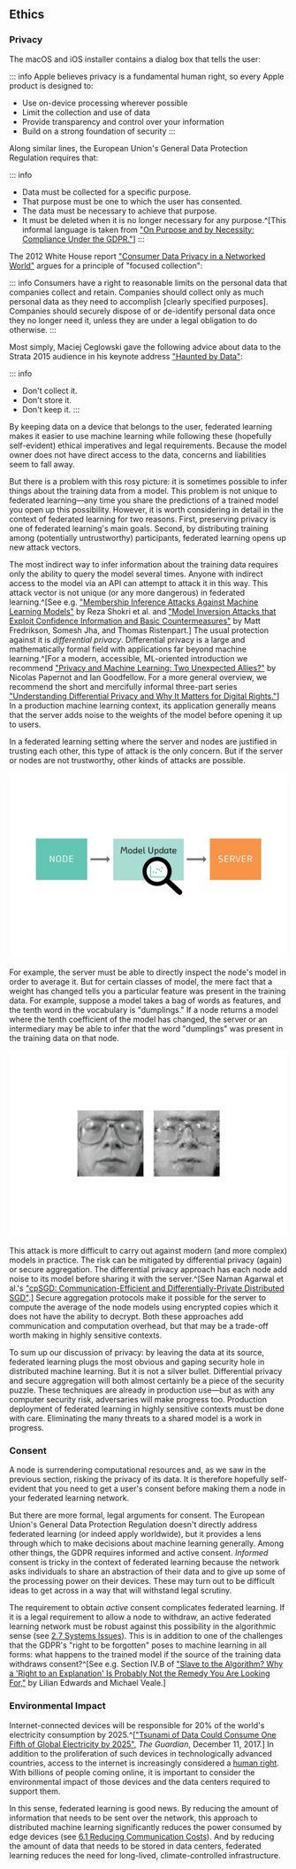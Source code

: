 ## Ethics

###  Privacy

The macOS and iOS installer contains a dialog box that tells the user:

::: info
Apple believes privacy is a fundamental human right, so every Apple product is
designed to:

 - Use on-device processing wherever possible
 - Limit the collection and use of data
 - Provide transparency and control over your information
 - Build on a strong foundation of security
:::

Along similar lines, the European Union's General Data Protection Regulation
requires that:

::: info
- Data must be collected for a specific purpose.
- That purpose must be one to which the user has consented.
- The data must be necessary to achieve that purpose.
- It must be deleted when it is no longer necessary for any purpose.^[This 
informal language is taken from 
["On
Purpose and by Necessity: Compliance Under the GDPR."](https://blog.acolyer.org/2018/03/21/on-purpose-and-by-necessity-compliance-under-the-gdpr/)]
:::

The 2012 White House report
["Consumer
Data Privacy in a Networked World"](https://obamawhitehouse.archives.gov/sites/default/files/privacy-final.pdf) argues for a principle of "focused
collection":

::: info
Consumers have a right to reasonable limits on the personal data that companies
collect and retain. Companies should collect only as much personal data as they
need to accomplish [clearly specified purposes]. Companies should securely
dispose of or de-identify personal data once they no longer need it, unless
they are under a legal obligation to do otherwise.
:::

Most simply, Maciej Ceglowski gave the following advice about data to the
Strata 2015 audience in his keynote address
["Haunted by Data"](http://idlewords.com/talks/haunted_by_data.htm):

::: info 
- Don't collect it.
- Don't store it.
- Don't keep it.
:::

By keeping data on a device that belongs to the user, federated learning makes
it easier to use machine learning while following these (hopefully
self-evident) ethical imperatives and legal requirements. Because the model
owner does not have direct access to the data, concerns and liabilities seem to
fall away.

But there is a problem with this rosy picture: it is sometimes possible to
infer things about the training data from a model. This problem is not unique
to federated learning—any time you share the predictions of a trained model
you open up this possibility. However, it is worth considering in detail in the
context of federated learning for two reasons. First, preserving privacy is one
of federated learning's main goals. Second, by distributing training among
(potentially untrustworthy) participants, federated learning opens up new
attack vectors.

The most indirect way to infer information about the training data requires
only the ability to query the model several times. Anyone with indirect access
to the model via an API can attempt to attack it in this way. This attack
vector is not unique (or any more dangerous) in federated
learning.^[See e.g. ["Membership
Inference Attacks Against Machine Learning Models"](https://arxiv.org/abs/1610.05820) by Reza Shokri et al. and
["Model Inversion Attacks that
Exploit Confidence Information and Basic Countermeasures"](https://dl.acm.org/citation.cfm?id=2813677) by Matt Fredrikson,
Somesh Jha, and Thomas Ristenpart.] The usual protection against it is
_differential privacy_. Differential privacy is a large and mathematically
formal field with applications far beyond machine learning.^[For a
modern, accessible, ML-oriented introduction we recommend
["Privacy
and Machine Learning: Two Unexpected Allies?"](http://www.cleverhans.io/privacy/2018/04/29/privacy-and-machine-learning.html) by Nicolas Papernot and Ian
Goodfellow. For a more general overview, we recommend the short and mercifully
informal three-part series
["Understanding
Differential Privacy and Why It Matters for Digital Rights."](https://www.accessnow.org/understanding-differential-privacy-matters-digital-rights/)] In a production
machine learning context, its application generally means that the server adds
noise to the weights of the model before opening it up to users.

In a federated learning setting where the server and nodes are justified in
trusting each other, this type of attack is the only concern. But if the server
or nodes are not trustworthy, other kinds of attacks are possible.

![It can be possible to infer information about the data on a node from the models it sends to the server.](figures/ff09-20.png)

For example, the server must be able to directly inspect the node's model in
order to average it. But for certain classes of model, the mere fact that a
weight has changed tells you a particular feature was present in the training
data. For example, suppose a model takes a bag of words as features, and the
tenth word in the vocabulary is "dumplings." If a node returns a model where
the tenth coefficient of the model has changed, the server or an intermediary
may be able to infer that the word "dumplings" was present in the training data
on that node.

![Training data (left) can be reconstructed (right) by a malicious node (images taken from ["Deep Models Under the GAN: Information Leakage from Collaborative Deep Learning"](https://arxiv.org/abs/1702.07464) by Briland Hitaj, Giuseppe Ateniese, and Fernando Perez-Cruz).](figures/ff09-27.png)

This attack is more difficult to carry out against modern (and more complex)
models in practice. The risk can be mitigated by differential privacy (again)
or secure aggregation. The differential privacy approach has each node add
noise to its model before sharing it with the server.^[See Naman
Agarwal et al.'s ["cpSGD:
Communication-Efficient and Differentially-Private Distributed SGD"](https://arxiv.org/abs/1805.10559).] Secure
aggregation protocols make it possible for the server to compute the average of
the node models using encrypted copies which it does not have the ability to
decrypt. Both these approaches add communication and computation overhead, but
that may be a trade-off worth making in highly sensitive contexts.

To sum up our discussion of privacy: by leaving the data at its source,
federated learning plugs the most obvious and gaping security hole in
distributed machine learning. But it is not a silver bullet. Differential
privacy and secure aggregation will both almost certainly be a piece of the
security puzzle. These techniques are already in production use—but as with any
computer security risk, adversaries will make progress too. Production
deployment of federated learning in highly sensitive contexts must be done with
care. Eliminating the many threats to a shared model is a work in progress.

### Consent

A node is surrendering computational resources and, as we saw in the previous
section, risking the privacy of its data. It is therefore hopefully
self-evident that you need to get a user's consent before making them a node in
your federated learning network. 

But there are more formal, legal arguments for consent. The European Union's
General Data Protection Regulation doesn't directly address federated learning
(or indeed apply worldwide), but it provides a lens through which to make
decisions about machine learning generally. Among other things, the GDPR
requires informed and active consent. _Informed_ consent is tricky in the
context of federated learning because the network asks individuals to share an
abstraction of their data and to give up some of the processing power on their
devices. These may turn out to be difficult ideas to get across in a way that
will withstand legal scrutiny.

The requirement to obtain _active_ consent complicates federated learning. If
it is a legal requirement to allow a node to withdraw, an active federated
learning network must be robust against this possibility in the algorithmic
sense (see [2.7 Systems Issues](#systems-issues)). This is in addition to one of the challenges that the
GDPR's "right to be forgotten" poses to machine learning in all forms: what
happens to the trained model if the source of the training data withdraws
consent?^[See e.g. Section IV.B of
["Slave to the Algorithm? Why a 'Right to
an Explanation' Is Probably Not the Remedy You Are Looking For,"](http://dx.doi.org/10.2139/ssrn.2972855) by Lilian Edwards and
Michael Veale.]

### Environmental Impact

Internet-connected devices will be responsible for 20% of the world's
electricity consumption by
2025.^[["Tsunami
of Data Could Consume One Fifth of Global Electricity by 2025"](https://www.theguardian.com/environment/2017/dec/11/tsunami-of-data-could-consume-fifth-global-electricity-by-2025), _The Guardian_,
December 11, 2017.] In addition to the proliferation of such devices in
technologically advanced countries, access to the internet is increasingly
considered a [human right](http://digitallibrary.un.org/record/845728?ln=en).
With billions of people coming online, it is important to consider the
environmental impact of those devices and the data centers required to support
them.

In this sense, federated learning is good news. By reducing the amount of
information that needs to be sent over the network, this approach to
distributed machine learning significantly reduces the power consumed by edge
devices (see [6.1 Reducing Communication Costs](#reducing-communication-costs)). And by reducing the amount of data that needs
to be stored in data centers, federated learning reduces the need for
long-lived, climate-controlled infrastructure.
